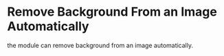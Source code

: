 # Remove Background From an Image Automatically
the module can remove background from an image automatically.
